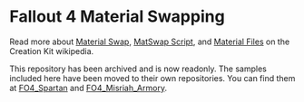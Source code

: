 # Fallout 4 Material Swapping

Read more about [Material Swap](https://www.creationkit.com/fallout4/index.php?title=Material_Swap), [MatSwap Script](https://www.creationkit.com/fallout4/index.php?title=MatSwap_Script), and [Material Files](https://www.creationkit.com/fallout4/index.php?title=Material_File) on the Creation Kit wikipedia.


This repository has been archived and is now readonly. The samples included here have been moved to their own repositories.
You can find them at [FO4_Spartan](https://github.com/Scrivener07/FO4_Spartan) and [FO4_Misriah_Armory](https://github.com/Scrivener07/FO4_Misriah_Armory).
